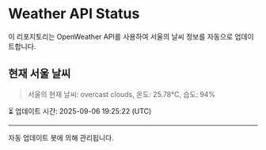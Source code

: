
# Weather API Status

이 리포지토리는 OpenWeather API를 사용하여 서울의 날씨 정보를 자동으로 업데이트합니다.

## 현재 서울 날씨
> 서울의 현재 날씨: overcast clouds, 온도: 25.78°C, 습도: 94%

⏳ 업데이트 시간: 2025-09-06 19:25:22 (UTC)

---
자동 업데이트 봇에 의해 관리됩니다.
